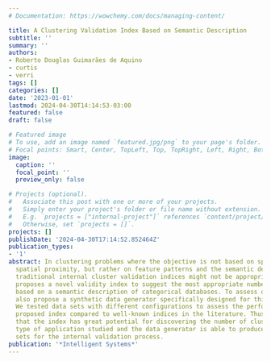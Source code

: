 ```yaml
---
# Documentation: https://wowchemy.com/docs/managing-content/

title: A Clustering Validation Index Based on Semantic Description
subtitle: ''
summary: ''
authors:
- Roberto Douglas Guimarães de Aquino
- curtis
- verri
tags: []
categories: []
date: '2023-01-01'
lastmod: 2024-04-30T14:14:53-03:00
featured: false
draft: false

# Featured image
# To use, add an image named `featured.jpg/png` to your page's folder.
# Focal points: Smart, Center, TopLeft, Top, TopRight, Left, Right, BottomLeft, Bottom, BottomRight.
image:
  caption: ''
  focal_point: ''
  preview_only: false

# Projects (optional).
#   Associate this post with one or more of your projects.
#   Simply enter your project's folder or file name without extension.
#   E.g. `projects = ["internal-project"]` references `content/project/deep-learning/index.md`.
#   Otherwise, set `projects = []`.
projects: []
publishDate: '2024-04-30T17:14:52.852464Z'
publication_types:
- '1'
abstract: In clustering problems where the objective is not based on specifically
  spatial proximity, but rather on feature patterns and the semantic description,
  traditional internal cluster validation indices might not be appropriate. This article
  proposes a novel validity index to suggest the most appropriate number of clusters
  based on a semantic description of categorical databases. To assess our index, we
  also propose a synthetic data generator specifically designed for this type of application.
  We tested data sets with different configurations to assess the performance of the
  proposed index compared to well-known indices in the literature. Thus, we demonstrate
  that the index has great potential for discovering the number of clusters for the
  type of application studied and the data generator is able to produce relevant data
  sets for the internal validation process.
publication: '*Intelligent Systems*'
---
```

